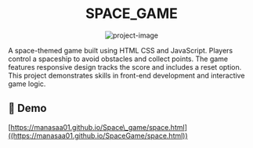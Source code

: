 <h1 align="center" id="title">SPACE_GAME</h1>

<p align="center"><img src="https://socialify.git.ci/manasaa01/Space_game/image?language=1&amp;logo=data%3Aimage%2Fpng%3Bbase64%2CiVBORw0KGgoAAAANSUhEUgAAANgAAADpCAMAAABx2AnXAAABklBMVEX%2F%2F%2F8REiTLxJiIzqn8ZUrXWkSkubSUqaLm5MuHl3IAAADa2tuzzcCImXm63Ib9kWCQpZ7Q4dfW1LvW0Kyjn4aMra6JnZfM1NHi38bMv5TWVD6Ywq7ValCPuaTKyZyDs76WpYXuxawAABqRqaj3nIPjTDGqhXUAABX8XD6Gzaru8fDCOyH7ZUoAABzi6OP49%2FGxwLu9MS2sQC7tYEeUlJptbnYkJTOU07LF5dTl8%2Bu12ond5tjW5MmduLf8dV3o2cDy8OPx29q3AADzhFn78fG5Ghftzs27KCTdn56wtqmsRzSneWPimXXyelrmkm%2F8koLUTjT90MqNjZV5eYFBQUwxMj%2B74syh1rq94s%2BU0Z6i1ZjO4rbB3pqr15DR3NetyaD6VTOOoY%2F8vrXvs5r2iW%2FszbOoZlaqV0jGT0%2FNcW%2B2Pie4l4rIWljmubj0qZHalZS%2BQEPciYLlbknZcWLOWU2tn5LIyr%2F8gmeliHCnblqklHulhW3Wr4faqYH8nY7TgGLllXHsvbXnqIz8saZVVl6qq65Q7CQUAAAPm0lEQVR4nO2dC1%2FayBqHcQXhYFfobl1LjoceaZGooAaB3rYoN2NtbWmAdru77Vq1tbb12m3t9raX4vc%2BM5kkzCQThJCShMP%2FVwjMRHkf3stMBpy6XH311VdfffXVV1999dVXX305TFev3H9w%2BfLU1NTlB%2FevXJ2z2hyTdPbB5UFSl3%2B6arVRHevqg0GqLl%2Bx2rKOpIcl6ierrTOsuWZYUA712pVTsIAeOLGOnOYuhzrtqroS6um%2B1Za2p6stYsFwtNrWdtQGl6PI2uJyElmr%2BSXLKSNaa%2FUQlzNmWC2MXxo5YTxrM8GQnJBmOgk2NTj4EGhwaorabf9g1HHYw0cjSNd%2BHqSgTV222u5TRXfYtRFMP9OcZve5Fd1hBNfIyEPKKXZ3GbXUPxwZ%2BeX69R%2BvyYdrNJfZO8uoDpv6eeTX6dnZ2R%2FlAxXM3oWROoYBsJFfZmev%2FyoefvyVDjZote1NRS8dD8kUG3lEBbNz%2BZijcrVUPOwdizqDGIxFTPRItHUs3tfxGOkyusMGB6etNl9fevP6KTzL6Bk2aOuCr3shhgej3jl2rh66Ng9OPTqVy8brOnpFUdSj5glma7DpZmCiz6414bJxvX%2F8H5X%2BTeq338jn6rNtWhYfe4NeQkOni%2FyB4Pys1RBajamwWqDSogWDQ%2FZCmx4LBo1Q0diGHltNo2h6vhMsDVvQaw%2B0WRLLABUFbcxqKtfskClYajaAZmmJfDxkGpWaLRictwyNKIQmUNkE7atgkWxdr%2F7TZH03lYpE84poXXLcmPheersl%2BEpD3UCbDV686PVehEL36OhVDsoN65U0Sj3Tq%2FMLvI0mbxfAxi5cuHAD%2FBsVDxeG0G30Bnp6A3s6SjThR7FrlPzhG%2BSZqpfoAtjsxdFR9G%2FUO0oc8Sb49CJ6ijUpZ17UPsWavJpf0A2PueZ%2FCIrqToYhtV4c7%2BWMk01D4VOO4JNvzdQTrHCMiS%2FWum3H62zROJnEN0%2Bg%2FcsckVhtG5V1xzsGU03rzUDDqIxN8otxd%2BceE9GI%2BUeHbE%2BwX2XwsqzodrP3zABzqaZWxkOScJbhqVSOdbMbJoGpFzuMoOFUHU1%2B7wGwPRO%2FW%2FGYvCprk%2B3boDlYSz7fJut2b%2Fl8S%2BaxqS44g08MOauTC0yA5fPtAbAsfOAzEU218tGS254ETcKaE2l8l9ygeqCHS6aRgeqPWwmuPp78VxE2%2FjYavcQVireD9aklBOPbgmCL0hPzyFw4GNGBX2ERBW%2Bs4bLgvOHXlbl8xxBsQn5mXjgOBRUNER3zjY4gEW2zjfYfDDtM4TqfhWCbPrPJpn%2FARNjvxToI%2B%2BexDqMeU7h8i26oS8pz06KxI48FDXpsrsGxuA7Btnxmk03jOUbYP99CjnkNegzDOH%2FMAm1iLUuGYQhhERckOvCII8GwDmPLvz5CTycmzhMN5qRZsPtgS75T1AGOos5CMWgI7DQuc4JRt3iMfa3igVXECVxPGwFpQjDql%2FugXsThMUq%2BFy1JrohPt9xslNB6ds%2FEGcjjMUXk2z%2Fb6CADbhrrMDBPRA5b3IrOrP4x%2BfLlpKJbz15E45tm1o%2BuCjnsaXxm%2B%2BaZM2eBzmCafBHdMq9%2BgItYLs9Rl8CKz%2FP5ZVrHTj6%2FYuy1RIc9ZV%2B8FInUZPPbEpkpLsvxXIGjkRUP%2BAJT2tV27JQKHoNkotnZF28kIjXZme3onlmFschxhUCB57RLRa%2F4o0CAK2mQd0oe2E4hPlXo2jJ66%2BxZHbL5VXQNY4REYz4wM%2BDhd9Qd%2B9D%2BwBrHqdp3SxxoL3C8gVUz0WHxpMgjEmlc9rJ8yRyXLZeYABSj9kyR58QOj9o1B8DDQEf8ftsvJpaOiegkAqIH42rcnPKxwnsYEIqcxn5AzMBQ9HCkL3O82M54uOdtv5gYiZdmpIJIJ3sWfWpK%2BdjNc7%2BD9%2F93Lq8Cy%2BX556Bj%2FCBPeqbI8wfAZUcHJU3wnirRF8cvZB4q2WR0wpxYXCmuAfu3cprAWsldgrmUW1Hl0u7yCmxf3m37UxI0iGVXz2jIMLA30U2ThjJoZqBAqXHLYi4datpzR7D9dfuvhGYda8n5BpnWZS%2BRxzoHy6HiUdbWuN%2FFjiPNEP0Ktbc%2FkKFZxV2YY%2FrBeAvlWOdJ9uoIOqZw9ErdcYg6CuoRbqWM2vm2QxHN3zejL880IduOnzfl4mWH52BkHXG8KuZWSpxHHK%2B4VwQZGMZEH3McZUxvKmliv8hun6GQySn2Ql4A6Qir%2BCrPicMVsL9EABzmOb6AAEoHmG%2F2QbuYYwzH89SJpK6UNdKZNzgZ6bJtKRI7TbJiUZxSrYF5RJFwwFxRnFIVwJSK7CgCJ3vggL7ratNjygWmO3lTLxgny8qKVcdJtpwHg3CJ8ubneB50aGtE8TnPcCVttTxNyhXyZnRVh2xyJitfbJowku2WeBoXvJ7hKVyQrGSAC1tN3IsmaQXk7bOZuMJlxgw%2Fd6gTVMVDnSzaNzC1x8B8m%2FFycvLNTaC3UPDBzZfPZqLH%2BEpc%2By9hjYhlt8VL8egMqWj0GF84dSgY0MTeJVx7m4uqE5yy8uE7r5KKQ9O%2FZLXFrWn2XNuy2uTW9Bia%2Bv5D4%2F7cu%2Ffi4cP7xhN0L%2FU7BOwttDiZXJXvz20nkx%2BUw7Nk8pZ8%2FyGZ3HYY2B%2FJ1eQ76f59cnX1GaBchQd4vy3dn3u2upoUPeeM6gHB3iWTwGTgkVVg%2BKroHukA%2FPaHfH8LedRJYOfe3Xqv3J%2B7hVIJHfB7qf%2BcTf%2BIS6W37VdFZ4Atfde2nBGKp36QqZXVJremPlhDzghF3%2Fdtyxlg57%2BhKxwO6%2FR842yw21u3nQ3moxu%2FxrrZNR2fWW1ya1qi2v6Rhd9%2B%2B9h7YJ96FSwEv%2FwWp3N9b7XJrWmOanz441p8LdSDYAAtpFfuHQLm0jFfX%2BettrhFfU83PxTSicRvHDJXpIOFP7nZ%2BCc62JLVFreo76j%2BEss9HcwZEw%2BdOVWzccwpYNSBDM086FlmtcGtij5C32FZ9g614Dul2uuO0Lc%2F0gey76w2uGVRzQdoOu1OqfZ6A5nuheaS1fa2LGpZDN1Zu0OvHU4pijrVI6t7oelsMP0LTccURRe1eugP0M4pivSyuADAsrRQdMrcHopSFsOhrewWtXgsWW1tG6KWxbDOQOac2qE3qdKR1ca2IxpYOByiusxBRXEju6BNpvCnbJy2mhP%2BM%2F65g51ZuqgNlnUvaMp6%2BA4r%2FlmthizscbPrnx2QZ5%2FhX88yt9VBF0Jcbs3cI8TEwfiWNWULk6%2BpuyIA86fK%2FvBtxOWOq132iVkQO2xOtocc4%2FGo7f9LAlPHYvhPCSxr62i8h7gWPIwqyfQ9Nu5hxA72s9XGN1PWLYOpkiz8SQcs5PF4UM%2B6WRvqfAVtsHEpEj3jcH0Ukwy2EFK1Mx4P%2BiF31mrz9SVZCME8jEqyx9Tt4NQFu7tMyjB33EORW79PAnNvWQ2gp2M53NoEk%2FvM2Y%2FLfBXZFsCa9bFfrEaga0MGo9neFEzOTZvG4t1mKdYUTE4ym8ZitpntsleagtmzLuaaplhTMHkssGeS3VuXzGOoYAstULN3rYagSVU71HhNweRYtOXk4wtRO5jXDNV2Eow5ZAgw1moImuSiiEwvL49TwUjccg6dJSVZfN1qCJrIeQfjOmRaAHN9QQ1yWbTj6gc%2BAwYx5vpSJiAYLRiYAbtyZfGhXD1sWO%2BL63iKlZddy%2BOvx3GhbqLp9aHLNY7708S9QE1TjgAbF9uuhxuSVnNCWJN4zgqDg9nwMnoDrx0M2s8A%2FzA6pFl%2BQx9GSLEoxfGxlQh0fcHBylIRwNbwQ6gbQ5VWbzw4mA0Hsrt47RiXGjGXhcT6EG8shcgfi6FYlKqHGXs%2Fm6wslmKMMufDvn20oAJbkk5BsSgnmf3qPT7vKCvmYS4TyRcUsMZnEa9xMNvV%2ByIx72i0Ky4Lr4k5pIA11kc3yo0ks1%2B9ly9aYMIw2B%2FBz5FgytI99sEzisW4Teu9vEJFRqKrURjDWwQYvqD9GluDs92Fi7RWClOMIfeikcHuwP4tCYz4ltHf5QaY7QayzwgMpliZzBPp082w%2BLGE9PU38lPMIoNN8O1W77cataOsKtkoGMO3YbD%2BFdYEokuKRal62A0sq9QORrMrEvpyhPgNFvRZxZLqBDEWUfWw24VLMS7XDqb8t7pzTvwbsQkAxv4DH2m%2BsVL0gEucBVvWe6nax8se9a5dig5ZfbOLf78uS2A2W6gSl6hY9ljjLUU7PLR7Rnffk9why9pwIAMXLay72dcadngOglG37JFU%2FJJlbVfvP69nN5rVs%2F0Sx8E05Limu3fdu7tus4WqL80nr8uAqwDBGI47aHpm0WaheIo4jjsKwFCEu3oZ3O3VjkKbrUGPwY3MDuw2BhsXqByBwhEAix8FjiibwDpWz0Eocp5CNluADwztYmtPAY%2BV0EavHo7vJY%2Fl8tzuvrgJZWH5MK%2FZ39HBWnYVyyJY4NBV7J3aAbWDuALl9nZqtL2WJYcFCr0UiEAHBQksMNND4zO4ZOFlrkChh4oimHkwHrSXb4Hz9NDMA8yoOHHHW3GnV45%2F3htkxf08z6Mdb8XdfDm%2BxPVEaVze39%2Ff5dGWw3DT253d%2FX3d9QPHaQVekMEZlaH%2FFcDOAtNF7ggmWE9EIa5XfI%2FN7BXtlDidXYqdrl3VJua9ox7F6quvvvrqqy9dDfeoXP4elWugR9UHc5qagkUSxDPp5gxJYFVwy0hNNbkvVq%2FHalXl1GpkIFOvDThECCyRTkdiQiwWG4jE%2FAK4i0XAgxOgdMof8%2FsHIn5%2FbRjchOopv882kjyWEWKZSiVV8YNbJVVLpSrVVH247venp%2Bup4eFMdXi4OlYFx%2B56LILHvvwwoT4HKiY%2BSEQicrcEFksNpNPpGLj5%2FUJCGPCnK3U%2FoKmkU5kxf%2F1krOrPTA9Hup1ilUgFGJsRwyQjpKuRTCKREQBuBiYO%2FJeuVOrAEfWTWDVVFdLwFsHBIvW6UE%2Bl05UqCMlEKhZLC%2FWE358YroCf8ddOxmKxDHBcQteEr6IIsPokBW5VQUjVwbFegS1CpFqpChUBRFc6Ua3UUv5UNRWpp%2FxCppKG3BjYQOKkApoymRQoEPV0fSBVrydSaQGEX204PV9JnVRgKMa6DFY9Ac4QQFYIwkkCMKbTQqp6ItQApCBUapVUupqqQYekT2rCSa0SA%2FhCjARLZxI1oRLJCJVY2p8WMrUaeA8qkVi9mkjVgQdTGdDc7dIRqSVqmUQ1UstkwAHEX3UAHDLVSDUDmgbAo4F6PVOLVGPVWgw21GHtJsDEnIM5FIMJmxCpE%2BAxbIuBvkiMzGTbSMp7ybSGhf%2BfMw8nqw%2FmNP0Pi4ikGZVCe5wAAAAASUVORK5CYII%3D&amp;name=1&amp;stargazers=1&amp;theme=Light" alt="project-image"></p>

<p id="description">A space-themed game built using HTML CSS and JavaScript. Players control a spaceship to avoid obstacles and collect points. The game features responsive design tracks the score and includes a reset option. This project demonstrates skills in front-end development and interactive game logic.</p>

<h2>🚀 Demo</h2>

[https://manasaa01.github.io/Space\_game/space.html]((https://manasaa01.github.io/SpaceGame/space.html))
